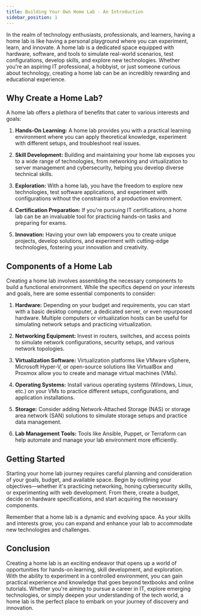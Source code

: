 ```yaml
---
title: Building Your Own Home Lab - An Introduction
sidebar_position: 1
---
```


In the realm of technology enthusiasts, professionals, and learners, having a home lab is like having a personal playground where you can experiment, learn, and innovate. A home lab is a dedicated space equipped with hardware, software, and tools to simulate real-world scenarios, test configurations, develop skills, and explore new technologies. Whether you're an aspiring IT professional, a hobbyist, or just someone curious about technology, creating a home lab can be an incredibly rewarding and educational experience.

## Why Create a Home Lab?

A home lab offers a plethora of benefits that cater to various interests and goals:

1. **Hands-On Learning:** A home lab provides you with a practical learning environment where you can apply theoretical knowledge, experiment with different setups, and troubleshoot real issues.

2. **Skill Development:** Building and maintaining your home lab exposes you to a wide range of technologies, from networking and virtualization to server management and cybersecurity, helping you develop diverse technical skills.

3. **Exploration:** With a home lab, you have the freedom to explore new technologies, test software applications, and experiment with configurations without the constraints of a production environment.

4. **Certification Preparation:** If you're pursuing IT certifications, a home lab can be an invaluable tool for practicing hands-on tasks and preparing for exams.

5. **Innovation:** Having your own lab empowers you to create unique projects, develop solutions, and experiment with cutting-edge technologies, fostering your innovation and creativity.

## Components of a Home Lab

Creating a home lab involves assembling the necessary components to build a functional environment. While the specifics depend on your interests and goals, here are some essential components to consider:

1. **Hardware:** Depending on your budget and requirements, you can start with a basic desktop computer, a dedicated server, or even repurposed hardware. Multiple computers or virtualization hosts can be useful for simulating network setups and practicing virtualization.

2. **Networking Equipment:** Invest in routers, switches, and access points to simulate network configurations, security setups, and various network topologies.

3. **Virtualization Software:** Virtualization platforms like VMware vSphere, Microsoft Hyper-V, or open-source solutions like VirtualBox and Proxmox allow you to create and manage virtual machines (VMs).

4. **Operating Systems:** Install various operating systems (Windows, Linux, etc.) on your VMs to practice different setups, configurations, and application installations.

5. **Storage:** Consider adding Network-Attached Storage (NAS) or storage area network (SAN) solutions to simulate storage setups and practice data management.

6. **Lab Management Tools:** Tools like Ansible, Puppet, or Terraform can help automate and manage your lab environment more efficiently.

## Getting Started

Starting your home lab journey requires careful planning and consideration of your goals, budget, and available space. Begin by outlining your objectives—whether it's practicing networking, honing cybersecurity skills, or experimenting with web development. From there, create a budget, decide on hardware specifications, and start acquiring the necessary components.

Remember that a home lab is a dynamic and evolving space. As your skills and interests grow, you can expand and enhance your lab to accommodate new technologies and challenges.

## Conclusion

Creating a home lab is an exciting endeavor that opens up a world of opportunities for hands-on learning, skill development, and exploration. With the ability to experiment in a controlled environment, you can gain practical experience and knowledge that goes beyond textbooks and online tutorials. Whether you're aiming to pursue a career in IT, explore emerging technologies, or simply deepen your understanding of the tech world, a home lab is the perfect place to embark on your journey of discovery and innovation.
